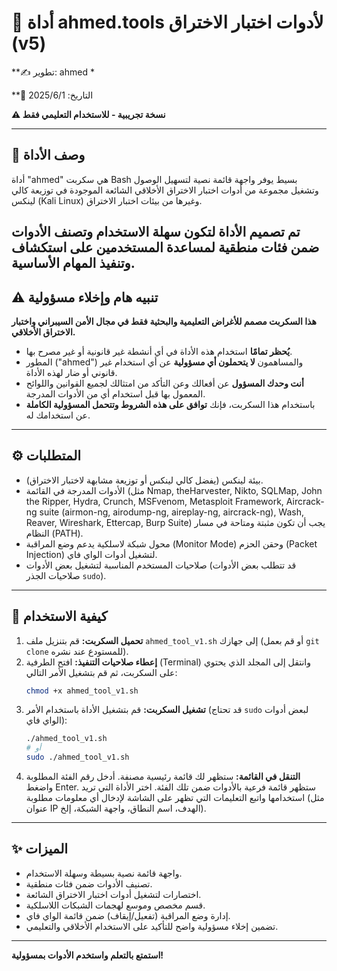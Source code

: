 # 🧰 أداة ahmed.tools لأدوات اختبار الاختراق (v5)

**✍️ تطوير: ahmed *

**📅 التاريخ: 2025/6/1

**⚠️ نسخة تجريبية - للاستخدام التعليمي فقط**

---

## 📝 وصف الأداة

أداة "ahmed" هي سكربت Bash بسيط يوفر واجهة قائمة نصية لتسهيل الوصول وتشغيل مجموعة من أدوات اختبار الاختراق الأخلاقي الشائعة الموجودة في توزيعة كالي لينكس (Kali Linux) وغيرها من بيئات اختبار الاختراق.

تم تصميم الأداة لتكون سهلة الاستخدام وتصنف الأدوات ضمن فئات منطقية لمساعدة المستخدمين على استكشاف وتنفيذ المهام الأساسية.
---

## ⚠️ تنبيه هام وإخلاء مسؤولية

**هذا السكربت  مصمم للأغراض التعليمية والبحثية فقط في مجال الأمن السيبراني واختبار الاختراق الأخلاقي.**

*   **يُحظر تمامًا** استخدام هذه الأداة في أي أنشطة غير قانونية أو غير مصرح بها.
*   المطور ("ahmed") والمساهمون **لا يتحملون أي مسؤولية** عن أي استخدام غير قانوني أو ضار لهذه الأداة.
*   **أنت وحدك المسؤول** عن أفعالك وعن التأكد من امتثالك لجميع القوانين واللوائح المعمول بها قبل استخدام أي من الأدوات المدرجة.
*   باستخدام هذا السكربت، فإنك **توافق على هذه الشروط وتتحمل المسؤولية الكاملة** عن استخدامك له.

---

## ⚙️ المتطلبات

*   بيئة لينكس (يفضل كالي لينكس أو توزيعة مشابهة لاختبار الاختراق).
*   الأدوات المدرجة في القائمة (مثل Nmap, theHarvester, Nikto, SQLMap, John the Ripper, Hydra, Crunch, MSFvenom, Metasploit Framework, Aircrack-ng suite (airmon-ng, airodump-ng, aireplay-ng, aircrack-ng), Wash, Reaver, Wireshark, Ettercap, Burp Suite) يجب أن تكون مثبتة ومتاحة في مسار النظام (PATH).
*   محول شبكة لاسلكية يدعم وضع المراقبة (Monitor Mode) وحقن الحزم (Packet Injection) لتشغيل أدوات الواي فاي.
*   صلاحيات المستخدم المناسبة لتشغيل بعض الأدوات (قد تتطلب بعض الأدوات صلاحيات الجذر `sudo`).

---

## 🚀 كيفية الاستخدام

1.  **تحميل السكربت:** قم بتنزيل ملف `ahmed_tool_v1.sh` إلى جهازك (أو قم بعمل `git clone` للمستودع عند نشره).
2.  **إعطاء صلاحيات التنفيذ:** افتح الطرفية (Terminal) وانتقل إلى المجلد الذي يحتوي على السكربت، ثم قم بتشغيل الأمر التالي:
    ```bash
    chmod +x ahmed_tool_v1.sh
    ```
3.  **تشغيل السكربت:** قم بتشغيل الأداة باستخدام الأمر (قد تحتاج `sudo` لبعض أدوات الواي فاي):
    ```bash
    ./ahmed_tool_v1.sh 
    # أو
    sudo ./ahmed_tool_v1.sh
    ```
4.  **التنقل في القائمة:** ستظهر لك قائمة رئيسية مصنفة. أدخل رقم الفئة المطلوبة واضغط Enter. ستظهر قائمة فرعية بالأدوات ضمن تلك الفئة. اختر الأداة التي تريد استخدامها واتبع التعليمات التي تظهر على الشاشة لإدخال أي معلومات مطلوبة (مثل عنوان IP الهدف، اسم النطاق، واجهة الشبكة، إلخ).

---

## ✨ الميزات

*   واجهة قائمة نصية بسيطة وسهلة الاستخدام.
*   تصنيف الأدوات ضمن فئات منطقية.
*   اختصارات لتشغيل أدوات اختبار الاختراق الشائعة.
*   قسم مخصص وموسع لهجمات الشبكات اللاسلكية.
*   إدارة وضع المراقبة (تفعيل/إيقاف) ضمن قائمة الواي فاي.
*   تضمين إخلاء مسؤولية واضح للتأكيد على الاستخدام الأخلاقي والتعليمي.

---

**استمتع بالتعلم واستخدم الأدوات بمسؤولية!**

